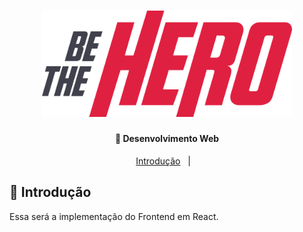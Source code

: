 <h1 align="center">
    <img alt="Be The Hero" src="../github/assets/logo.svg" width="400px" />
</h1>

<h4 align="center">
  🚀 Desenvolvimento Web
</h4>

<p align="center">
  <a href="#book-introducao">Introdução</a>&nbsp;&nbsp;&nbsp;|&nbsp;&nbsp;&nbsp;
</p>

## :book: Introdução

Essa será a implementação do Frontend em React.
